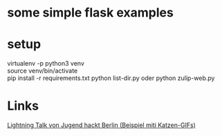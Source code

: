 # some simple flask examples

# setup
virtualenv -p python3 venv  
source venv/bin/activate   
pip install -r requirements.txt
python list-dir.py  oder
python zulip-web.py  


# Links
[Lightning Talk von Jugend hackt Berlin (Beispiel miti Katzen-GIFs)](https://media.ccc.de/v/jh-berlin-2018-4-lightning_talk_webprogrammierung_mit_python_flask)  
